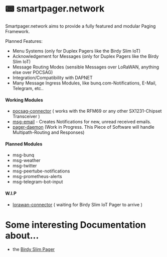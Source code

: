 # 📟 smartpager.network

Smartpager.network aims to provide a fully featured and modular Paging Framework.

Planned Features:
- Menu Systems (only for Duplex Pagers like the Birdy Slim IoT)
- Acknowledgement for Messages (only for Duplex Pagers like the Birdy Slim IoT)
- Message Routing Modes (sensible Messages over LoRaWAN, anything else over POCSAG)
- Integration/Compatibility with DAPNET
- Many Message Ingress Modules, like bunq.com-Notifications, E-Mail, Telegram, etc..

#### Working Modules
- [pocsag-connector](https://github.com/smartpager-network/pocsag-connector) ( works with the RFM69 or any other SX1231-Chipset Transceiver )
- [msg-email](https://github.com/smartpager-network/msg-email) - Creates Notifications for new, unread received emails.
- [pager-daemon](https://github.com/smartpager-network/pager-daemon) (Work in Progress. This Piece of Software will handle Multipath-Routing and Responses)
#### Planned Modules
- msg-bunq
- msg-weather
- msg-twitter
- msg-peertube-notifications
- msg-prometheus-alerts
- msg-telegram-bot-input

#### W.I.P
- [lorawan-connector](https://github.com/smartpager-network/lorawan-connector) ( waiting for Birdy Slim IoT Pager to arrive )

# Some interesting Documentation about...
- the [Birdy Slim Pager](https://github.com/smartpager-network/smartpager-network.github.io/blob/master/BirdySlimDocumentation.md)
